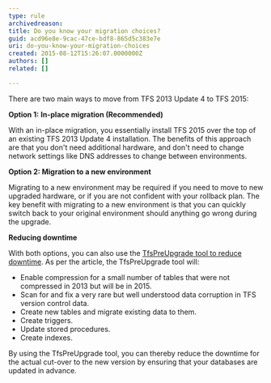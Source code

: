 ```yaml
---
type: rule
archivedreason: 
title: Do you know your migration choices?
guid: acd96e8e-9cac-47ce-bdf8-865d5c383e7e
uri: do-you-know-your-migration-choices
created: 2015-08-12T15:26:07.0000000Z
authors: []
related: []

---
```


There are two main ways to move from TFS 2013 Update 4 to TFS 2015:

<!--endintro-->

**Option 1:** **In-place migration (Recommended)**

With an in-place migration, you essentially install TFS 2015 over the top of an existing TFS 2013 Update 4 installation. The benefits of this approach are that you don't need additional hardware, and don't need to change network settings like DNS addresses to change between environments.



**Option 2: Migration to a new environment**

Migrating to a new environment may be required if you need to move to new upgraded hardware, or if you are not confident with your rollback plan. The key benefit with migrating to a new environment is that you can quickly switch back to your original environment should anything go wrong during the upgrade.



**Reducing downtime**

With both options, you can also use the [TfsPreUpgrade tool to reduce downtime](https&#58;//msdn.microsoft.com/en-us/Library/vs/alm/TFS/upgrade/pre-upgrade). As per the article, the TfsPreUpgrade tool will:

* Enable compression for a small number of tables that were not compressed in 2013 but will be in 2015.
* Scan for and fix a very rare but well understood data corruption in TFS version control data.
* Create new tables and migrate existing data to them.
* Create triggers.
* Update stored procedures.
* Create indexes.


By using the TfsPreUpgrade tool, you can thereby reduce the downtime for the actual cut-over to the new version by ensuring that your databases are updated in advance.

